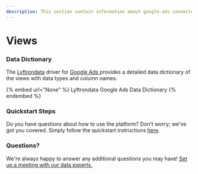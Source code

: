 ```yaml
---
description: This section contain information about google-ads connector views information
---
```


# Views

### Data Dictionary

The [Lyftrondata](https://www.lyftrondata.com/) driver for [Google Ads](None/)[ ](https://www.lyftrondata.com/integration/google-ads/)provides a detailed data dictionary of the views with data types and column names.

{% embed url="None" %}
Lyftrondata Google Ads Data Dictionary
{% endembed %}

### Quickstart Steps

Do you have questions about how to use the platform? Don't worry; we've got you covered. Simply follow the quickstart instructions [here](../README.md).

### Questions? <a href="#questions" id="questions"></a>

We're always happy to answer any additional questions you may have! [Set up a meeting with our data experts.](https://www.lyftrondata.com/book-a-meeting/)


